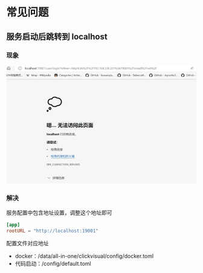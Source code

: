 # 常见问题

## 服务启动后跳转到 localhost
### 现象
![img.png](../../images/qa-1.png)

### 解决
服务配置中包含地址设置，调整这个地址即可
```toml
[app]
rootURL = "http://localhost:19001"
 ```

配置文件对应地址
- docker：/data/all-in-one/clickvisual/config/docker.toml
- 代码启动：/config/default.toml